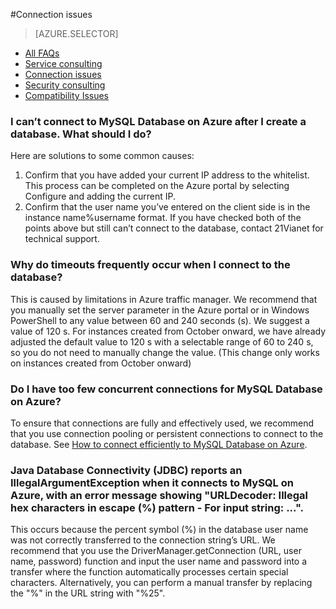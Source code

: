 <properties linkid="" urlDisplayName="" pageTitle="MySQL Service Questions – Microsoft Azure Cloud" metakeywords="Azure Cloud, technical documentation, documents and resources, MySQL, database, FAQ, Azure MySQL, MySQL PaaS, Azure MySQL PaaS, Azure MySQL Service, Azure RDS" description="Provides quick answers for common technical questions encountered by users when using MySQL Database on Azure. Contact technical support if you have any further questions." metaCanonical="" services="MySQL" documentationCenter="Services" title="" authors="" solutions="" manager="" editor="" />

<tags ms.service="mysql" ms.date="" wacn.date="11/25/2015"/>

#Connection issues
> [AZURE.SELECTOR]
- [All FAQs](/documentation/articles/mysql-database-tech-faq)
- [Service consulting](/documentation/articles/mysql-database-serviceinquiry)
- [Connection issues](/documentation/articles/mysql-database-connectioninquiry)
- [Security consulting](/documentation/articles/mysql-database-securityinquiry)
- [Compatibility Issues](/documentation/articles/mysql-database-compatibilityinquiry)

### **I can’t connect to MySQL Database on Azure after I create a database. What should I do?**

Here are solutions to some common causes:

1. Confirm that you have added your current IP address to the whitelist. This process can be completed on the Azure portal by selecting Configure and adding the current IP.
2. Confirm that the user name you’ve entered on the client side is in the instance name%username format. If you have checked both of the points above but still can’t connect to the database, contact 21Vianet for technical support.

### **Why do timeouts frequently occur when I connect to the database?**

This is caused by limitations in Azure traffic manager. We recommend that you manually set the server parameter in the Azure portal or in Windows PowerShell to any value between 60 and 240 seconds (s). We suggest a value of 120 s. For instances created from October onward, we have already adjusted the default value to 120 s with a selectable range of 60 to 240 s, so you do not need to manually change the value. (This change only works on instances created from October onward)
	
### **Do I have too few concurrent connections for MySQL Database on Azure?**
	
To ensure that connections are fully and effectively used, we recommend that you use connection pooling or persistent connections to connect to the database. See [How to connect efficiently to MySQL Database on Azure](/documentation/articles/mysql-database-connection-pool/).

### **Java Database Connectivity (JDBC) reports an IllegalArgumentException when it connects to MySQL on Azure, with an error message showing "URLDecoder: Illegal hex characters in escape (%) pattern - For input string: ...".**

This occurs because the percent symbol (%) in the database user name was not correctly transferred to the connection string’s URL. We recommend that you use the DriverManager.getConnection (URL, user name, password) function and input the user name and password into a transfer where the function automatically processes certain special characters. Alternatively, you can perform a manual transfer by replacing the "%" in the URL string with "%25".

<!---HONumber=Acom_0104_2016_MySql-->